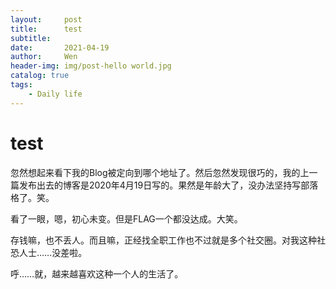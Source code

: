 ```yaml
---
layout:     post
title:      test
subtitle:   
date:       2021-04-19	
author:     Wen
header-img: img/post-hello world.jpg
catalog: true
tags:
    - Daily life
---
```



# test

忽然想起来看下我的Blog被定向到哪个地址了。然后忽然发现很巧的，我的上一篇发布出去的博客是2020年4月19日写的。果然是年龄大了，没办法坚持写部落格了。笑。

看了一眼，嗯，初心未变。但是FLAG一个都没达成。大笑。

存钱嘛，也不丢人。而且嘛，正经找全职工作也不过就是多个社交圈。对我这种社恐人士……没差啦。

呼……就，越来越喜欢这种一个人的生活了。

